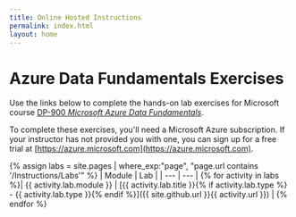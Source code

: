 ```yaml
---
title: Online Hosted Instructions
permalink: index.html
layout: home
---
```


# Azure Data Fundamentals Exercises

Use the links below to complete the hands-on lab exercises for Microsoft course [DP-900 *Microsoft Azure Data Fundamentals*](https://docs.microsoft.com/learn/certifications/courses/dp-900t00).

To complete these exercises, you'll need a Microsoft Azure subscription. If your instructor has not provided you with one, you can sign up for a free trial at [https://azure.microsoft.com](https://azure.microsoft.com).

{% assign labs = site.pages | where_exp:"page", "page.url contains '/Instructions/Labs'" %}
| Module | Lab |
| --- | --- | 
{% for activity in labs  %}| {{ activity.lab.module }} | [{{ activity.lab.title }}{% if activity.lab.type %} - {{ activity.lab.type }}{% endif %}]({{ site.github.url }}{{ activity.url }}) |
{% endfor %}
